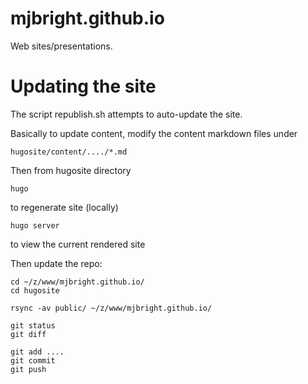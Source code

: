 mjbright.github.io
==================

Web sites/presentations.

Updating the site
==================

The script republish.sh attempts to auto-update the site.

Basically to update content, modify the content markdown files under

    hugosite/content/..../*.md

Then from hugosite directory

    hugo

to regenerate site (locally)

    hugo server

to view the current rendered site

Then update the repo:

    cd ~/z/www/mjbright.github.io/
    cd hugosite

    rsync -av public/ ~/z/www/mjbright.github.io/

    git status
    git diff

    git add ....
    git commit
    git push

